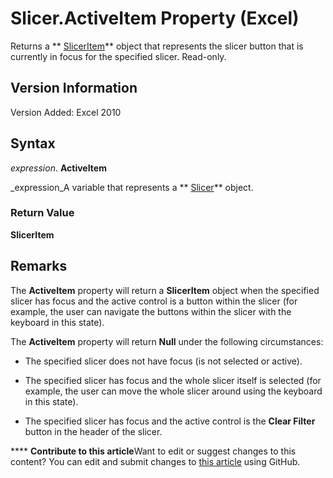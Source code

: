 
# Slicer.ActiveItem Property (Excel)

Returns a  ** [SlicerItem](cb93cd82-fc3a-f6b7-ae64-db6312db649d.md)** object that represents the slicer button that is currently in focus for the specified slicer. Read-only.


## Version Information

Version Added: Excel 2010 


## Syntax

 _expression_. **ActiveItem**

 _expression_A variable that represents a  ** [Slicer](577be0f6-4eda-0093-8899-097f3c900383.md)** object.


### Return Value

 **SlicerItem**


## Remarks

The  **ActiveItem** property will return a **SlicerItem** object when the specified slicer has focus and the active control is a button within the slicer (for example, the user can navigate the buttons within the slicer with the keyboard in this state).

The  **ActiveItem** property will return **Null** under the following circumstances:


- The specified slicer does not have focus (is not selected or active).
    
- The specified slicer has focus and the whole slicer itself is selected (for example, the user can move the whole slicer around using the keyboard in this state).
    
- The specified slicer has focus and the active control is the  **Clear Filter** button in the header of the slicer.
    



****   **Contribute to this article**Want to edit or suggest changes to this content? You can edit and submit changes to  [this article](https://github.com/jhershey00/VBA_Excel_Test/OpenXMLCon/articles/ecf95cb2-fb1e-97fc-46a1-2ddcf784a089.md) using GitHub.

